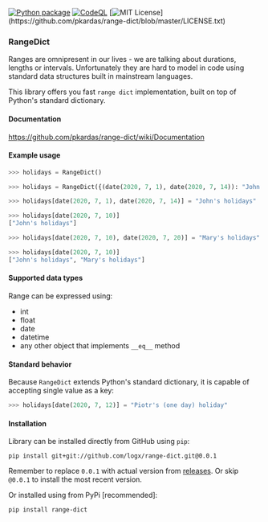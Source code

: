 [![Python package](https://github.com/pkardas/range-dict/workflows/Python%20package/badge.svg)](https://github.com/pkardas/range-dict/actions)
[![CodeQL](https://github.com/pkardas/range-dict/workflows/CodeQL/badge.svg)](https://github.com/pkardas/range-dict/actions)
[![MIT License](https://img.shields.io/apm/l/atomic-design-ui.svg?)](https://github.com/pkardas/range-dict/blob/master/LICENSE.txt)

### RangeDict 
Ranges are omnipresent in our lives - we are talking about durations, lengths or intervals. 
Unfortunately they are hard to model in code using standard data structures built in mainstream languages.

This library offers you fast `range dict` implementation, built on top of Python's standard dictionary.  

#### Documentation
https://github.com/pkardas/range-dict/wiki/Documentation

#### Example usage

```python
>>> holidays = RangeDict()

>>> holidays = RangeDict({(date(2020, 7, 1), date(2020, 7, 14)): "John's holidays"})

>>> holidays[date(2020, 7, 1), date(2020, 7, 14)] = "John's holidays"

>>> holidays[date(2020, 7, 10)]
["John's holidays"]

>>> holidays[date(2020, 7, 10), date(2020, 7, 20)] = "Mary's holidays"

>>> holidays[date(2020, 7, 10)]
["John's holidays", "Mary's holidays"]
```

#### Supported data types
Range can be expressed using:
 - int
 - float
 - date
 - datetime
 - any other object that implements `__eq__` method

#### Standard behavior
Because `RangeDict` extends Python's standard dictionary,
it is capable of accepting single value as a key:

```python
>>> holidays[date(2020, 7, 12)] = "Piotr's (one day) holiday"
```

#### Installation
Library can be installed directly from GitHub using `pip`:
```
pip install git+git://github.com/logx/range-dict.git@0.0.1
```
Remember to replace `0.0.1` with actual version from [releases](https://github.com/logx/range-dict/releases). 
Or skip `@0.0.1` to install the most recent version.

Or installed using from PyPi [recommended]:
```
pip install range-dict
```

